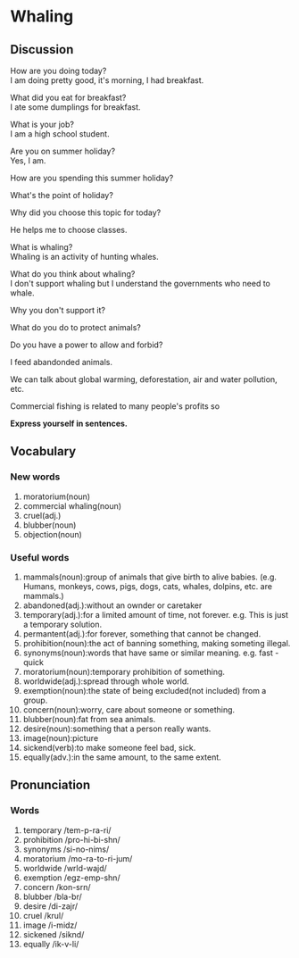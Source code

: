 # Whaling
## Discussion
How are you doing today?  
I am doing pretty good, it's morning, I had breakfast.  

What did you eat for breakfast?  
I ate some dumplings for breakfast.  

What is your job?  
I am a high school student.  

Are you on summer holiday?  
Yes, I am.  

How are you spending this summer holiday?   


What's the point of holiday?  

Why did you choose this topic for today?  

He helps me to choose classes.  

What is whaling?  
Whaling is an activity of hunting whales.  

What do you think about whaling?  
I don't support whaling but I understand the governments who need to whale.  

Why you don't support it?  

What do you do to protect animals?  

Do you have a power to allow and forbid? 

I feed abandonded animals.

We can talk about global warming, deforestation, air and water pollution, etc.  

Commercial fishing is related to many people's profits so 


**Express yourself in sentences.**

## Vocabulary

### New words
1. moratorium(noun)
1. commercial whaling(noun)
1. cruel(adj.)
1. blubber(noun)
1. objection(noun)

### Useful words
1. mammals(noun):group of animals that give birth to alive babies. (e.g. Humans, monkeys, cows, pigs, dogs, cats, whales, dolpins, etc. are mammals.)
1. abandoned(adj.):without an ownder or caretaker
1. temporary(adj.):for a limited amount of time, not forever. e.g. This is just a temporary solution.
1. permantent(adj.):for forever, something that cannot be changed.
1. prohibition(noun):the act of banning something, making someting illegal.
1. synonyms(noun):words that have same or similar meaning. e.g. fast - quick
1. moratorium(noun):temporary prohibition of something.
1. worldwide(adj.):spread through whole world.
1. exemption(noun):the state of being excluded(not included) from a group.
1. concern(noun):worry, care about someone or something.
1. blubber(noun):fat from sea animals.
1. desire(noun):something that a person really wants.
1. image(noun):picture
1. sickend(verb):to make someone feel bad, sick.
1. equally(adv.):in the same amount, to the same extent.



## Pronunciation
### Words
1. temporary /tem-p-ra-ri/
1. prohibition /pro-hi-bi-shn/
1. synonyms /si-no-nims/
1. moratorium /mo-ra-to-ri-jum/
1. worldwide /wrld-wajd/
1. exemption /egz-emp-shn/
1. concern /kon-srn/
1. blubber /bla-br/
1. desire /di-zajr/
1. cruel /krul/
1. image /i-midz/
1. sickened /siknd/
1. equally /ik-v-li/
